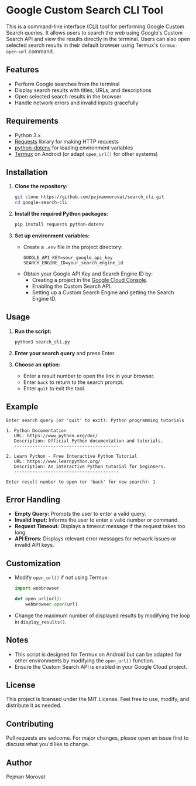 # Google Custom Search CLI Tool

This is a command-line interface (CLI) tool for performing Google Custom Search queries. It allows users to search the web using Google's Custom Search API and view the results directly in the terminal. Users can also open selected search results in their default browser using Termux's `termux-open-url` command.

## Features
- Perform Google searches from the terminal
- Display search results with titles, URLs, and descriptions
- Open selected search results in the browser
- Handle network errors and invalid inputs gracefully

## Requirements
- Python 3.x
- [Requests](https://pypi.org/project/requests/) library for making HTTP requests
- [python-dotenv](https://pypi.org/project/python-dotenv/) for loading environment variables
- [Termux](https://termux.dev/) on Android (or adapt `open_url()` for other systems)

## Installation

1. **Clone the repository:**
    ```bash
    git clone https://github.com/pejmanmorovat/search_cli.git
    cd google-search-cli
    ```

2. **Install the required Python packages:**
    ```bash
    pip install requests python-dotenv
    ```

3. **Set up environment variables:**
   - Create a `.env` file in the project directory:
     ```
     GOOGLE_API_KEY=your_google_api_key
     SEARCH_ENGINE_ID=your_search_engine_id
     ```
   - Obtain your Google API Key and Search Engine ID by:
     - Creating a project in the [Google Cloud Console](https://console.cloud.google.com/).
     - Enabling the Custom Search API.
     - Setting up a Custom Search Engine and getting the Search Engine ID.

## Usage

1. **Run the script:**
    ```bash
    python3 search_cli.py
    ```

2. **Enter your search query** and press Enter.

3. **Choose an option:**
   - Enter a result number to open the link in your browser.
   - Enter `back` to return to the search prompt.
   - Enter `quit` to exit the tool.

## Example

```plaintext
Enter search query (or 'quit' to exit): Python programming tutorials

1. Python Documentation
   URL: https://www.python.org/doc/
   Description: Official Python documentation and tutorials.
   ----------------------------------------

2. Learn Python - Free Interactive Python Tutorial
   URL: https://www.learnpython.org/
   Description: An interactive Python tutorial for beginners.
   ----------------------------------------

Enter result number to open (or 'back' for new search): 1
```

## Error Handling

- **Empty Query:** Prompts the user to enter a valid query.
- **Invalid Input:** Informs the user to enter a valid number or command.
- **Request Timeout:** Displays a timeout message if the request takes too long.
- **API Errors:** Displays relevant error messages for network issues or invalid API keys.

## Customization

- Modify `open_url()` if not using Termux:
  ```python
  import webbrowser

  def open_url(url):
      webbrowser.open(url)
  ```

- Change the maximum number of displayed results by modifying the loop in `display_results()`.

## Notes
- This script is designed for Termux on Android but can be adapted for other environments by modifying the `open_url()` function.
- Ensure the Custom Search API is enabled in your Google Cloud project.

## License
This project is licensed under the MIT License. Feel free to use, modify, and distribute it as needed.

## Contributing
Pull requests are welcome. For major changes, please open an issue first to discuss what you'd like to change.

## Author
Pejman Morovat

